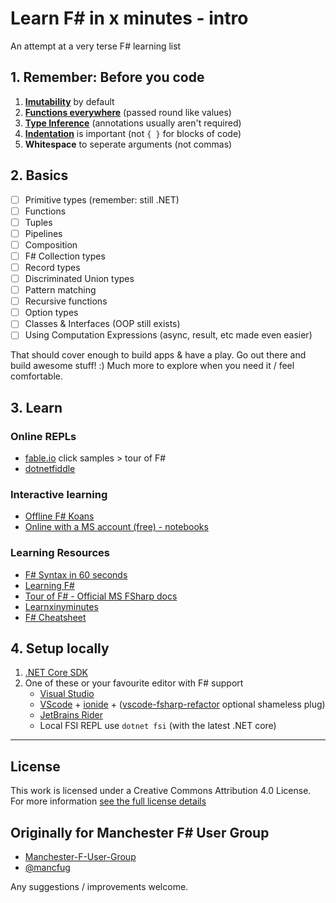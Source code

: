 # Learn F# in x minutes - intro
An attempt at a very terse F# learning list

## 1. Remember: Before you code
1. **[Imutability](https://en.wikipedia.org/wiki/Immutable_object)** by default
2. **[Functions everywhere](https://en.wikipedia.org/wiki/Functional_programming#First-class_and_higher-order_functions#First-class_and_higher-order_functions)** (passed round like values)
3. **[Type Inference](https://en.wikipedia.org/wiki/Type_inference#Nontechnical_explanation)** (annotations usually aren't required)
4. **[Indentation](https://en.wikipedia.org/wiki/Off-side_rule)** is important (not ```{ }``` for blocks of code)
5. **Whitespace** to seperate arguments (not commas)

## 2. Basics
- [ ] Primitive types (remember: still .NET)
- [ ] Functions
- [ ] Tuples
- [ ] Pipelines
- [ ] Composition
- [ ] F# Collection types
- [ ] Record types
- [ ] Discriminated Union types
- [ ] Pattern matching
- [ ] Recursive functions
- [ ] Option types
- [ ] Classes & Interfaces (OOP still exists)
- [ ] Using Computation Expressions (async, result, etc made even easier)

That should cover enough to build apps & have a play. Go out there and build awesome stuff! :) 
Much more to explore when you need it / feel comfortable.

## 3. Learn
### Online REPLs
- [fable.io](https://fable.io/repl/) click samples > tour of F#
- [dotnetfiddle](https://dotnetfiddle.net/)

### Interactive learning
- [Offline F# Koans](https://github.com/ChrisMarinos/FSharpKoans)
- [Online with a MS account (free) - notebooks](https://notebooks.azure.com/Microsoft/projects/2018-Intro-FSharp/html/Introduction%20to%20FSharp.ipynb)

### Learning Resources
- [F# Syntax in 60 seconds](https://fsharpforfunandprofit.com/posts/fsharp-in-60-seconds/)
- [Learning F#](https://fsharpforfunandprofit.com/learning-fsharp/)
- [Tour of F# - Official MS FSharp docs](https://docs.microsoft.com/en-us/dotnet/fsharp/tour)
- [Learnxinyminutes](https://learnxinyminutes.com/docs/fsharp/)
- [F# Cheatsheet](http://dungpa.github.io/fsharp-cheatsheet/)

## 4. Setup locally
1. [.NET Core SDK](https://dotnet.microsoft.com/download) 
2. One of these or your favourite editor with F# support
    - [Visual Studio](https://www.visualstudio.com/downloads/)
    - [VScode](https://code.visualstudio.com/) + [ionide](http://ionide.io/) + ([vscode-fsharp-refactor](https://marketplace.visualstudio.com/items?itemName=danmannock.vscode-fsharp-refactor) optional shameless plug)
    - [JetBrains Rider](https://www.jetbrains.com/rider)
    - Local FSI REPL use ```dotnet fsi``` (with the latest .NET core)
---
## License
This work is licensed under a Creative Commons Attribution 4.0 License.
For more information [see the full license details](https://creativecommons.org/licenses/by/4.0/)

## Originally for Manchester F# User Group
- [Manchester-F-User-Group](https://www.meetup.com/Manchester-F-User-Group/)
- [@mancfug](https://twitter.com/mancfug)

Any suggestions / improvements welcome.